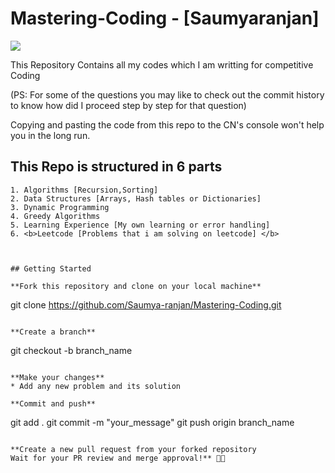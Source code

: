 # Mastering-Coding - [Saumyaranjan]

<img src="https://imgs.search.brave.com/dvTVVbK1Pcnf9YzwAzI6uEQJQCOuROoOsq-EphPgIXA/rs:fit:1200:720:1/g:ce/aHR0cHM6Ly9pLnl0/aW1nLmNvbS92aS9W/SnF1dDBidE1lWS9t/YXhyZXNkZWZhdWx0/LmpwZw">

This Repository Contains all my codes which I am writting for competitive Coding

(PS: For some of the questions you may like to check out the commit history to know how did I proceed step by step for that question)</br>

<p>Copying and pasting the code from this repo to the CN's console won't help you in the long run.</p>

## This Repo is structured in 6 parts

```
1. Algorithms [Recursion,Sorting]
2. Data Structures [Arrays, Hash tables or Dictionaries]
3. Dynamic Programming
4. Greedy Algorithms
5. Learning Experience [My own learning or error handling]
6. <b>Leetcode [Problems that i am solving on leetcode] </b>



## Getting Started

**Fork this repository and clone on your local machine**
```

git clone https://github.com/Saumya-ranjan/Mastering-Coding.git

```

**Create a branch**
```

git checkout -b branch_name

```

**Make your changes**
* Add any new problem and its solution

**Commit and push**
```

git add .
git commit -m "your_message"
git push origin branch_name

```

**Create a new pull request from your forked repository
Wait for your PR review and merge approval!** 🎉🎉



```
